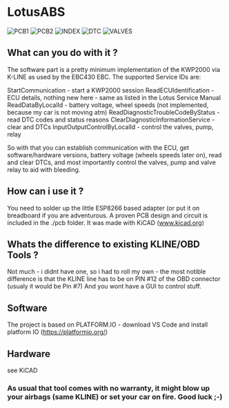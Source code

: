 # LotusABS

![PCB1](https://github.com/cloudn1ne/LotusABS/pic/board1.jpg)
![PCB2](https://github.com/cloudn1ne/LotusABS/pic/board2.jpg)
![INDEX](https://github.com/cloudn1ne/LotusABS/pic/index.png)
![DTC](https://github.com/cloudn1ne/LotusABS/pic/DTC.png)
![VALVES](https://github.com/cloudn1ne/LotusABS/pic/valves.png)

## What can you do with it ?

The software part is a pretty minimum implementation of the KWP2000 via K-LINE as used by the EBC430 EBC.
The supported Service IDs are:

StartCommunication - start a KWP2000 session
ReadECUIdentification - ECU details, nothing new here - same as listed in the Lotus Service Manual
ReadDataByLocalId - battery voltage, wheel speeds (not implemented, because my car is not moving atm)
ReadDiagnosticTroubleCodeByStatus - read DTC codes and status reasons
ClearDiagnosticInformationService - clear and DTCs
InputOutputControlByLocalId - control the valves, pump, relay

So with that you can establish communication with the ECU, get software/hardware versions, battery voltage (wheels speeds later on), read and clear DTCs, and most importantly
control the valves, pump and valve relay to aid with bleeding.

## How can i use it ?

You need to solder up the little ESP8266 based adapter (or put it on breadboard if you are adventurous. A proven PCB design and circuit is included in the ./pcb folder.
It was made with KiCAD (www.kicad.org)

## Whats the difference to existing KLINE/OBD Tools ?

Not much - i didnt have one, so i had to roll my own - the most notible difference is that the KLINE line has to be on PIN #12 of the OBD connector (usualy it would be Pin #7)
And you wont have a GUI to control stuff.

## Software
The project is based on PLATFORM.IO - download VS Code and install platform IO (https://platformio.org/) 

## Hardware
see KiCAD


### As usual that tool comes with no warranty, it might blow up your airbags (same KLINE) or set your car on fire. Good luck ;-)
